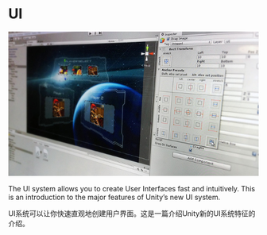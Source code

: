 UI
=======

![](Main/UI_Main.jpg)

The UI system allows you to create User Interfaces fast and intuitively. This is an introduction to the major features of Unity’s new UI system.

UI系统可以让你快速直观地创建用户界面。这是一篇介绍Unity新的UI系统特征的介绍。
